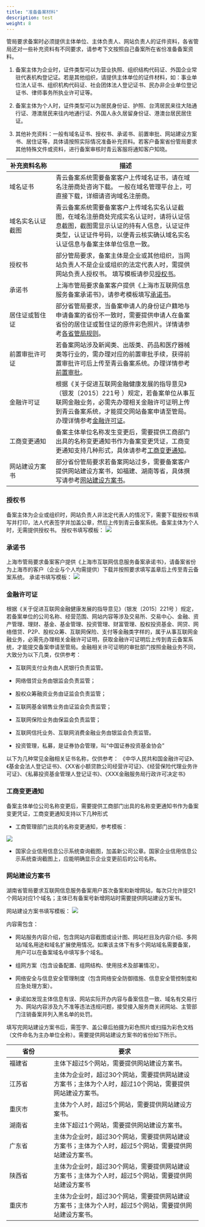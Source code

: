 ```yaml
---
title: "准备备案材料"
description: test
weight: 8
---
```




管局要求备案时必须提供主体单位、主体负责人、网站负责人的证件资料，各省管局还对一些补充资料有不同要求，请参考下文按照自己备案所在省份准备备案资料。

1. 备案主体为企业时，证件类型可以为营业执照、组织结构代码证、外国企业常驻代表机构登记证。若是其他组织，请提供主体单位的证件材料，如：事业单位法人证书、组织机构代码证、社会团体法人登记证书、民办非企业单位登记证书、律师事务所执业许可证等。

2. 备案主体为个人时，证件类型可以为居民身份证、护照、台湾居民来往大陆通行证、港澳居民来往内地通行证、外国人永久居留身份证、港澳台居民居住证。

3. 其他补充资料：一般有域名证书、授权书、承诺书、前置审批、网站建设方案书、居住证等，具体请按照实际情况准备补充资料。若客户备案省份管局要求其他特殊文件或资料，进行备案审核时青云客服将通知客户知晓。

| <div style="width:100px">补充资料名称</div> | 描述                                                         |
| ------------------------------------------- | ------------------------------------------------------------ |
| 域名证书                                    | 青云备案系统需要备案客户上传域名证书，请在域名注册商处咨询下载。   一般在域名管理平台上，可直接下载，详细请咨询域名注册商。 |
| 域名实名认证截图                            | 青云备案系统需要备案客户上传域名实名认证截图，在域名注册商处完成实名认证时，请将认证信息截图，截图需显示认证的持有人信息，认证证件类型，认证证件号码，以便青云核实确认域名实名认证信息与备案主体单位信息一致。 |
| 授权书                                      | 部分管局要求，备案主体是企业或其他组织，当网站负责人不是企业或组织的法定代表人时，需提供网站负责人授权书。   填写模板请参见[授权书](#授权书)。 |
| 承诺书                                      | 上海市管局要求备案客户提供《上海市互联网信息服务备案承诺书》，请参考模板填写[承诺书](#承诺书)。 |
| 居住证或暂住证                              | 部分省管局要求，当备案申请人的身份证户籍地与申请备案的省份不一致时，需要提供申请人在备案省份的居住证或暂住证的原件彩色照片。详情请参考[各省管局规则](../policy_requirement/policy_requirement/)。 |
| 前置审批许可证                              | 若备案网站涉及新闻类、出版类、药品和医疗器械类等行业的，需办理对应的前置审批手续，获得前置审批许可后上传至青云备案系统。办理详情参考[前置审批](../pre_approval/)。 |
| 金融许可证                                  | 根据《关于促进互联网金融健康发展的指导意见》（银发〔2015〕221号  ）规定，若备案单位从事互联网金融业务，必需先办理相关金融许可证明上传到青云备案系统，才能提交网站备案申请至管局。办理详情参考[金融许可证](#金融许可证)。 |
| 工商变更通知                                | 备案主体单位名称发生变更后，需要提供工商部门出具的名称变更通知书作为备案变更凭证，工商变更通知支持几种形式，具体请参考[工商变更通知](#工商变更通知)。 |
| 网站建设方案书                              | 部分省份管局要求若备案网站过多，需要备案客户提供网站建设方案书，如福建、湖南等省，具体撰写请参考[网站建设方案书](#网站建设方案书)。 |

### 授权书

备案主体为企业或组织时，网站负责人非法定代表人的情况下，需要下载授权书填写并打印，法人代表签字并加盖公章，然后上传到青云备案系统。备案主体为个人时，无需提供授权书。
授权书填写模板：
![](../../_images/letter_of_authorization.png)

### 承诺书

上海市管局要求备案客户提供《上海市互联网信息服务备案承诺书》，请备案省份为上海市的客户（企业与个人均需提供）下载并按照要求填写盖章后上传至青云备案系统。
承诺书填写模板：
![](../../_images/commitment.png)

### 金融许可证

根据《关于促进互联网金融健康发展的指导意见》（银发〔2015〕221号 ）规定，若备案单位的公司名称、经营范围、网站内容等涉及交易所、交易中心、金融、资产管理、理财、基金、基金管理、投资管理、财富管理、股权投资基金、网贷、网络借贷、P2P、股权众筹、互联网保险、支付等金融类字样的，属于从事互联网金融业务，必需先办理相关金融许可证明，获取金融许可证明后上传到青云备案系统，才能提交备案申请至管局。金融相关许可证明的审批部门按照金融业务不同，大致分为以下几类，仅供参考：

* 互联网支付业务由人民银行负责监管。

* 网络借贷业务由银监会负责监管；

* 股权众筹融资业务由证监会负责监管；

* 互联网基金销售业务由证监会负责监管；

* 互联网保险业务由保监会负责监管；

* 互联网信托业务、互联网消费金融业务由银监会负责监管。

* 投资管理，私募，是证券协会管理，叫“中国证券投资基金协会”

以下为几种常见金融相关证书名称，仅供参考：
《中华人民共和国金融许可证》、《基金会法人登记证书》、《XX省小额贷款公司经营许可证》、《经营保险代理业务许可证》、《私募投资基金管理人登记证书》、《XXX金融服务局行政许可决定书》

### 工商变更通知

备案主体单位公司名称变更后，需要提供工商部门出具的名称变更通知书作为备案变更凭证，工商变更通知支持以下几种形式

* 工商管理部门出具的名称变更通知，参考模板：

![](../../_images/change_notification.png)

* 国家企业信用信息公示系统查询截图，加盖新公司公章。国家企业信用信息公示系统查询截图上，应能明确显示企业变更前后的公司名称。

### 网站建设方案书

湖南省管局要求互联网信息服务备案用户首次备案和新增网站，每次只允许提交1个网站对应1个域名；主体已有备案号新增网站时需要提供网站建设方案书。

网站建设方案书填写模板：
![](../../_images/website_solution.png)

内容需包含：

* 网站服务内容介绍，包含网站内容截图或设计图、网站栏目及内容介绍、多网站/域名用途和域名扩展使用情况。如果该主体下有多个网站域名需要备案，用户可以在备案域名中填写多个域名。

* 组网方案（包含设备配置、组网结构、使用技术及部署情况）。

* 网络安全与信息安全管理制度（包含网络安全防御措施、信息安全管控制度和应急处理方案）。

* 承诺如发现主体信息有误、网站实际开办内容与备案信息一致、域名有交易行为、网站内容涉及九不准等违法违规问题，接受接入服务商关闭网站、主管部门注销备案并列入黑名单的处罚。

填写完网站建设方案书后，需签字、盖公章后拍摄为彩色照片或扫描为彩色文档（文件命名为主办单位全称）。需要提供网站建设方案书的省份如下所示。

| <div style="width:100px">省份</div>     | 要求                        |
| ---------------- | ------------------------------------------------- |
| 福建省         | 主体下超过5个网站，需要提供网站建设方案书。 |
| 江苏省 | 主体为企业时，超过30个网站，需要提供网站建设方案书；主体为个人时，超过10个网站，需要提供网站建设方案书。 |
| 重庆市     | 主体为个人时，超过5个网站，需要提供网站建设方案书。 |
| 湖南省     | 主体下超过1个网站，需要提供网站建设方案书。 |
| 广东省 | 主体为企业时，超过30个网站，需要提供网站建设方案书；主体为个人时，超过5个网站，需要提供网站建设方案书。 |
| 陕西省 | 主体为企业时，超过30个网站，需要提供网站建设方案书；主体为个人时，超过5个网站，需要提供网站建设方案书 |
| 重庆市      | 主体为企业时，超过30个网站，需要提供网站建设方案书；主体为个人时，超过5个网站，需要提供网站建设方案书。 |

